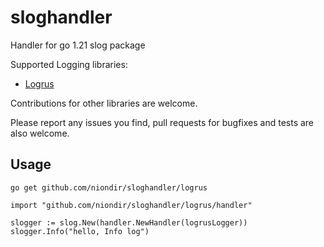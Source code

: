 # sloghandler
Handler for go 1.21 slog package

Supported Logging libraries:
* [Logrus](https://github.com/sirupsen/logrus)

Contributions for other libraries are welcome.

Please report any issues you find, pull requests for bugfixes and tests are also welcome.

## Usage

```go get github.com/niondir/sloghandler/logrus```

```
import "github.com/niondir/sloghandler/logrus/handler"

slogger := slog.New(handler.NewHandler(logrusLogger))
slogger.Info("hello, Info log")
```
